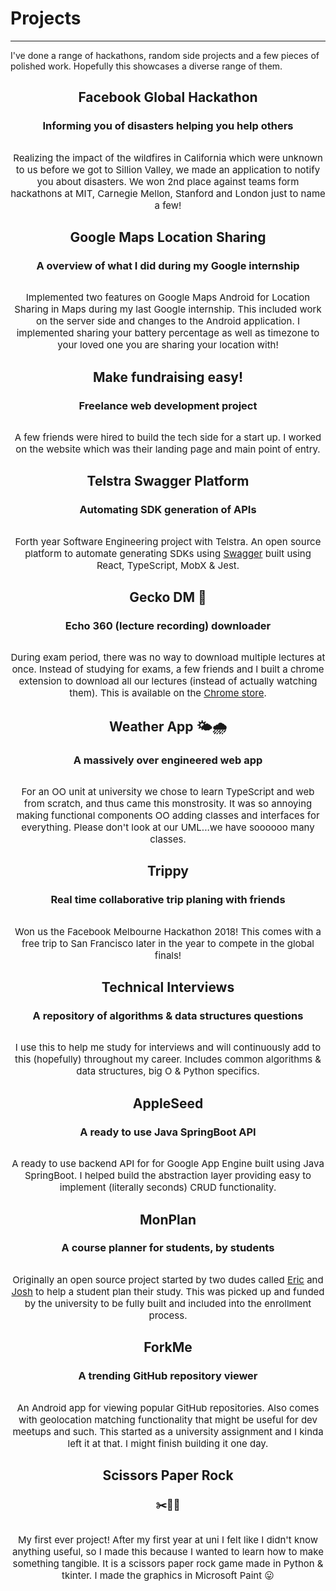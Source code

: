 # Projects
----
I've done a range of hackathons, random side projects and a few pieces of polished work. Hopefully this showcases a diverse range of them.

<div class="row">
	<article class="6u 12u$(xsmall) work-item" style="text-align: center;">
		<h2>Facebook Global Hackathon</h2>
		<h3>Informing you of disasters helping you help others</h3>
		<a href="https://www.facebook.com/hackathon/videos/2306855209387580/?t=1095" class="image fit thumb">
			<img class="project-image-thumb" src="/images/projects/fb-hack.png" alt="" />
		</a>
		<p style="font-size: 15px">
			Realizing the impact of the wildfires in California which were unknown to us before we got to Sillion Valley, we made an application to notify you about disasters. We won 2nd place against teams form hackathons at MIT, Carnegie Mellon, Stanford and London just to name a few!
		</p>
	</article>
	<article class="6u 12u$(xsmall) work-item" style="text-align: center;">
		<h2>Google Maps Location Sharing</h2>
		<h3>A overview of what I did during my Google internship</h3>
		<a href="/ramblings/maps_internship" class="image fit thumb">
			<img class="project-image-thumb" src="/images/projects/maps.png" alt="" />
		</a>
		<p style="font-size: 15px">
			Implemented two features on Google Maps Android for Location Sharing in Maps during my last Google internship. This included work on the server side and changes to the Android application. I implemented sharing your battery percentage as well as timezone to your loved one you are sharing your location with!
		</p>
	</article>
	<article class="6u 12u$(xsmall) work-item" style="text-align: center;">
	<h2>Make fundraising easy!</h2>
	<h3>Freelance web development project</h3>
	<a href="" class="image fit thumb">
		<img class="project-image-thumb" src="/images/projects/yoinki.png" alt="" />
	</a>
	<p style="font-size: 15px">
		A few friends were hired to build the tech side for a start up. I worked on the website which was their landing page and main point of entry.
	</p>
	</article>
	<article class="6u 12u$(xsmall) work-item" style="text-align: center;">
		<h2>Telstra Swagger Platform</h2>
		<h3>Automating SDK generation of APIs</h3>
		<a href="https://github.com/telstra/swagger-platform" class="image fit thumb">
			<img class="project-image-thumb" src="/images/projects/telstra_swagger.jpg" alt="" />
		</a>
		<p style="font-size: 15px">
			Forth year Software Engineering project with Telstra. An open source platform to automate generating SDKs using <a href="https://swagger.io/">Swagger</a> built using React, TypeScript, MobX & Jest.
		</p>
	</article>
	<article class="6u 12u$(xsmall) work-item" style="text-align: center;">
		<h2>Gecko DM 🐸</h2>
		<h3>Echo 360 (lecture recording) downloader</h3>
		<a href="https://geckodm.github.io/" class="image fit thumb">
			<img class="project-image-thumb" src="/images/projects/gecko.png" alt="" />
		</a>
		<p style="font-size: 15px">
			During exam period, there was no way to download multiple lectures at once. Instead of studying for exams, a few friends and I built a chrome extension to download all our lectures (instead of actually watching them). This is available on the <a href="https://chrome.google.com/webstore/detail/geckodm/pgkfjobhhfckamidemkddfnnkknomobe">Chrome store</a>.
		</p>
	</article>
		<article class="6u 12u$(xsmall) work-item" style="text-align: center;">
		<h2>Weather App 🌤🌧</h2>
		<h3>A massively over engineered web app</h3>
		<a href="https://github.com/PatrickShaw/weather-app" class="image fit thumb">
			<img class="project-image-thumb" src="/images/projects/weather.jpg" alt="" />
		</a>
		<p style="font-size: 15px">
			For an OO unit at university we chose to learn TypeScript and web from scratch, and thus came this monstrosity. It was so annoying making functional components OO adding classes and interfaces for everything. Please don't look at our UML...we have soooooo many classes.
		</p>
	</article>
	<article class="6u 12u$(xsmall) work-item" style="text-align: center;">
		<h2>Trippy</h2>
		<h3>Real time collaborative trip planing with friends</h3>
		<a href="https://github.com/callistusystan/Trippy" class="image fit thumb">
			<img class="project-image-thumb" src="/images/projects/trippy.jpg" alt="" />
		</a>
		<p style="font-size: 15px">
			Won us the Facebook Melbourne Hackathon 2018! This comes with a free trip to San Francisco later in the year to compete in the global finals!
		</p>
	</article>
	<article class="6u 12u$(xsmall) work-item" style="text-align: center;">
		<h2>Technical Interviews</h2>
		<h3>A repository of algorithms & data structures questions</h3>
		<a href="https://github.com/darvid7/technical-interviews" class="image fit thumb">
			<img class="project-image-thumb" src="/images/projects/algos.jpg" alt="" />
		</a>
		<p style="font-size: 15px">
			I use this to help me study for interviews and will continuously add to this (hopefully) throughout my career. Includes common algorithms & data structures, big O & Python specifics.
		</p>
	</article>
	<article class="6u 12u$(xsmall) work-item" style="text-align: center;">
		<h2>AppleSeed</h2>
		<h3>A ready to use Java SpringBoot API</h3>
		<a href="https://github.com/PatrickShaw/weather-app" class="image fit thumb">
			<img class="project-image-thumb" src="/images/projects/apple_seed.jpg" alt="" />
		</a>
		<p style="font-size: 15px">
			A ready to use backend API for for Google App Engine built using Java SpringBoot. I helped build the abstraction layer providing easy to implement (literally seconds) CRUD functionality. 
		</p>
	</article>
	<article class="6u 12u$(xsmall) work-item" style="text-align: center;">
		<h2>MonPlan</h2>
		<h3>A course planner for students, by students</h3>
		<a href="https://monplan.github.io/" class="image fit thumb">
			<img class="project-image-thumb" src="/images/projects/monplan.jpg" alt="" />
		</a>
		<p style="font-size: 15px">
			Originally an open source project started by two dudes called <a href="https://github.com/lorderikir">Eric</a> and <a href="https://github.com/Joshua-Xavier">Josh</a> to help a student plan their study. This was picked up and funded by the university to be fully built and included into the enrollment process. 
		</p>
	</article>
	<article class="6u 12u$(xsmall) work-item" style="text-align: center;">
		<h2>ForkMe</h2>
		<h3>A trending GitHub repository viewer</h3>
		<a href="https://github.com/darvid7/ForkMe-Mobile" class="image fit thumb">
			<img class="project-image-thumb" src="/images/projects/forkme.jpg" alt="" />
		</a>
		<p style="font-size: 15px">
			An Android app for viewing popular GitHub repositories. Also comes with geolocation matching functionality that might be useful for dev meetups and such. This started as a university assignment and I kinda left it at that. I might finish building it one day.
		</p>
	</article>
	<article class="6u 12u$(xsmall) work-item" style="text-align: center;">
		<h2>Scissors Paper Rock</h2>
		<h3>✂️📰🤘</h3>
		<a href="https://github.com/darvid7/ForkMe-Mobile" class="image fit thumb">
			<img class="project-image-thumb" src="/images/projects/scissors_paper_rock.gif" alt="" />
		</a>
		<p style="font-size: 15px">
			My first ever project! After my first year at uni I felt like I didn't know anything useful, so I made this because I wanted to learn how to make something tangible. It is a scissors paper rock game made in Python & tkinter. I made the graphics in Microsoft Paint 😛
		</p>
	</article>
	

</div>
